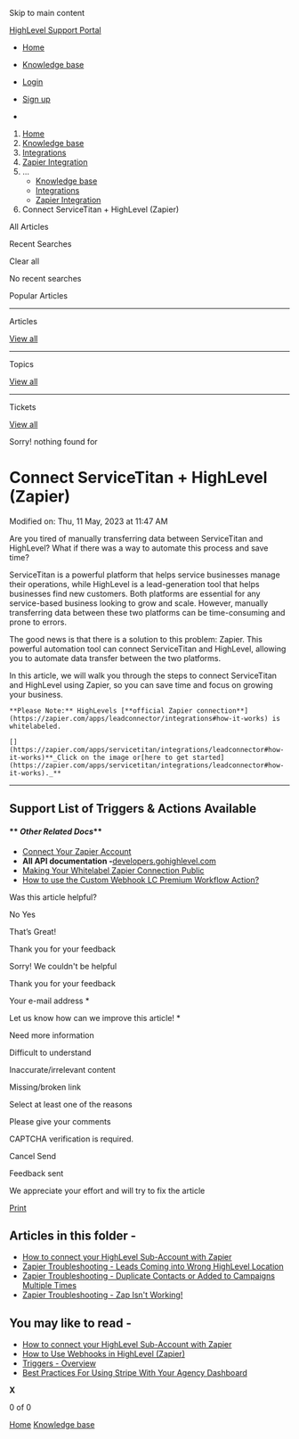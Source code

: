 Skip to main content

[ HighLevel Support Portal ](https://help.gohighlevel.com)

  * [ Home ](/support/home)
  * [ Knowledge base ](/support/solutions)

  * [Login](/support/login)
  * [Sign up](/support/signup)
  * 

  1. [Home](/support/home)
  2. [Knowledge base](/support/solutions)
  3. [Integrations](/support/solutions/48000449584)
  4. [Zapier Integration](/support/solutions/folders/48000666021)
  5. ... 
     * [Knowledge base](/support/solutions)
     * [Integrations](/support/solutions/48000449584)
     * [Zapier Integration](/support/solutions/folders/48000666021)
  6. Connect ServiceTitan + HighLevel (Zapier)

All  Articles 

Recent Searches

Clear all

No recent searches

Popular Articles

* * *

Articles

[View all](/support/search/solutions)

* * *

Topics

[View all](/support/search/topics)

* * *

Tickets

[View all](/support/search/tickets)

Sorry! nothing found for   

# Connect ServiceTitan + HighLevel (Zapier)

Modified on: Thu, 11 May, 2023 at 11:47 AM

Are you tired of manually transferring data between ServiceTitan and HighLevel? What if there was a way to automate this process and save time?

ServiceTitan is a powerful platform that helps service businesses manage their operations, while HighLevel is a lead-generation tool that helps businesses find new customers. Both platforms are essential for any service-based business looking to grow and scale. However, manually transferring data between these two platforms can be time-consuming and prone to errors.

The good news is that there is a solution to this problem: Zapier. This powerful automation tool can connect ServiceTitan and HighLevel, allowing you to automate data transfer between the two platforms.

In this article, we will walk you through the steps to connect ServiceTitan and HighLevel using Zapier, so you can save time and focus on growing your business.

    **Please Note:** HighLevels [**official Zapier connection**](https://zapier.com/apps/leadconnector/integrations#how-it-works) is whitelabeled.  
      
    [](https://zapier.com/apps/servicetitan/integrations/leadconnector#how-it-works)**_Click on the image or[here to get started](https://zapier.com/apps/servicetitan/integrations/leadconnector#how-it-works)._**

* * *

## **Support List of Triggers & Actions Available**

#### ** _Other Related Docs_**

  * **[](https://help.gohighlevel.com/en/support/solutions/articles/48000981395)**[](https://help.gohighlevel.com/en/support/solutions/articles/48000981395)[Connect Your Zapier Account](https://help.gohighlevel.com/en/support/solutions/articles/48000981395)[](https://help.gohighlevel.com/en/support/solutions/articles/48000981395)**[](https://help.gohighlevel.com/en/support/solutions/articles/48000981395)**
  * **All API documentation -[](http://developers.gohighlevel.com)**[](http://developers.gohighlevel.com)[developers.gohighlevel.com](http://developers.gohighlevel.com)[](https://help.gohighlevel.com/en/support/solutions/articles/48001214988)
  * [Making Your Whitelabel Zapier Connection Public](https://help.gohighlevel.com/en/support/solutions/articles/48001214988)
  * [How to use the Custom Webhook LC Premium Workflow Action?](https://help.gohighlevel.com/en/support/solutions/articles/48001238167)

Was this article helpful?

No  Yes 

That’s Great!

Thank you for your feedback

Sorry! We couldn't be helpful

Thank you for your feedback

Your e-mail address *

Let us know how can we improve this article! *

Need more information 

Difficult to understand 

Inaccurate/irrelevant content 

Missing/broken link 

Select at least one of the reasons 

Please give your comments 

CAPTCHA verification is required. 

Cancel  Send 

Feedback sent

We appreciate your effort and will try to fix the article

[Print](javascript:print\(\))

## Articles in this folder -

  * [How to connect your HighLevel Sub-Account with Zapier](/support/solutions/articles/48000981395-how-to-connect-your-highlevel-sub-account-with-zapier)
  * [Zapier Troubleshooting - Leads Coming into Wrong HighLevel Location](/support/solutions/articles/48000981396-zapier-troubleshooting-leads-coming-into-wrong-highlevel-location)
  * [Zapier Troubleshooting - Duplicate Contacts or Added to Campaigns Multiple Times](/support/solutions/articles/48000981397-zapier-troubleshooting-duplicate-contacts-or-added-to-campaigns-multiple-times)
  * [Zapier Troubleshooting - Zap Isn't Working!](/support/solutions/articles/48000981689-zapier-troubleshooting-zap-isn-t-working-)

## You may like to read -

  * [How to connect your HighLevel Sub-Account with Zapier](/support/solutions/articles/48000981395-how-to-connect-your-highlevel-sub-account-with-zapier)
  * [How to Use Webhooks in HighLevel (Zapier)](/support/solutions/articles/155000001183-how-to-use-webhooks-in-highlevel-zapier-)
  * [Triggers - Overview](/support/solutions/articles/48000982202-triggers-overview)
  * [Best Practices For Using Stripe With Your Agency Dashboard](/support/solutions/articles/48001171909-best-practices-for-using-stripe-with-your-agency-dashboard)

**X**

0 of 0 []()

[Home](/support/home) [Knowledge base](/support/solutions)
